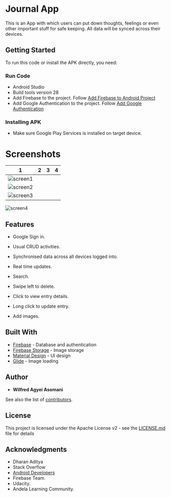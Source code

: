 # Journal App

This is an App with which users can put down thoughts, feelings or even
other important stuff for safe keeping. All data will be synced across their devices.

## Getting Started

To run this code or install the APK directly, you need:

### Run Code

* Android Studio
* Build tools version 28
* Add Firebase to the project. Follow [Add Firebase to Android Project](https://firebase.google.com/docs/android/setup)
* Add Google Authentication to the project. 
Follow [Add Google Authentication](https://developers.google.com/identity/sign-in/android/start-integrating)

### Installing APK
* Make sure Google Play Services is installed on target device.

# Screenshots

1             |  2          | 3                         | 4
:-------------------------:|:-------------------------:|:--------------:|:----
![screen1](https://github.com/wil-power/journal-app/blob/master/Screenshot_20180701-201002.png)  | 
 ![screen2](https://github.com/wil-power/journal-app/blob/master/Screenshot_20180701-200852.png) | 
 ![screen3](https://github.com/wil-power/journal-app/blob/master/Screenshot_20180701-202451.png) | 
 ![screen4](https://github.com/wil-power/journal-app/blob/master/Screenshot_20180701-202500.png) 

## Features
* Google Sign in.
* Usual CRUD activities.
* Synchronised data across all devices logged into.


* Real time updates.
* Search.
* Swipe left to delete.
* Click to view entry details.
* Long click to update entry.
* Add images.

## Built With

* [Firebase](https://firebase.google.com/) - Database and authentication
* [Firebase Storage](https://firebase.google.com/products/storage/) - Image storage
* [Material Design](https://material.io/develop/android/) - UI design
* [Glide](https://bumptech.github.io/glide/) - Image loading

## Author

* **Wilfred Agyei Asomani** 

See also the list of [contributors](https://github.com/wil-power/Journally/graphs/contributors).

## License

This project is licensed under the Apache License v2 - see the [LICENSE.md](https://github.com/wil-power/journal-app/blob/master/LICENSE) file for details

## Acknowledgments

* Dharan Aditya
* Stack Overflow
* [Android Developers](https://developer.android.com/)
* Firebase Team.
* Udacity.
* Andela Learning Community.

